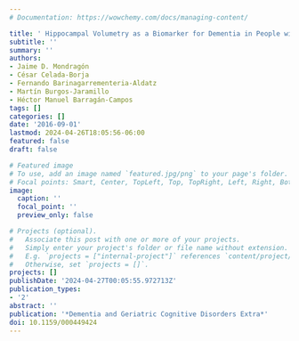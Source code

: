 ```yaml
---
# Documentation: https://wowchemy.com/docs/managing-content/

title: ' Hippocampal Volumetry as a Biomarker for Dementia in People with Low Education '
subtitle: ''
summary: ''
authors:
- Jaime D. Mondragón
- César Celada-Borja
- Fernando Barinagarrementeria-Aldatz
- Martín Burgos-Jaramillo
- Héctor Manuel Barragán-Campos
tags: []
categories: []
date: '2016-09-01'
lastmod: 2024-04-26T18:05:56-06:00
featured: false
draft: false

# Featured image
# To use, add an image named `featured.jpg/png` to your page's folder.
# Focal points: Smart, Center, TopLeft, Top, TopRight, Left, Right, BottomLeft, Bottom, BottomRight.
image:
  caption: ''
  focal_point: ''
  preview_only: false

# Projects (optional).
#   Associate this post with one or more of your projects.
#   Simply enter your project's folder or file name without extension.
#   E.g. `projects = ["internal-project"]` references `content/project/deep-learning/index.md`.
#   Otherwise, set `projects = []`.
projects: []
publishDate: '2024-04-27T00:05:55.972713Z'
publication_types:
- '2'
abstract: ''
publication: '*Dementia and Geriatric Cognitive Disorders Extra*'
doi: 10.1159/000449424
---
```


